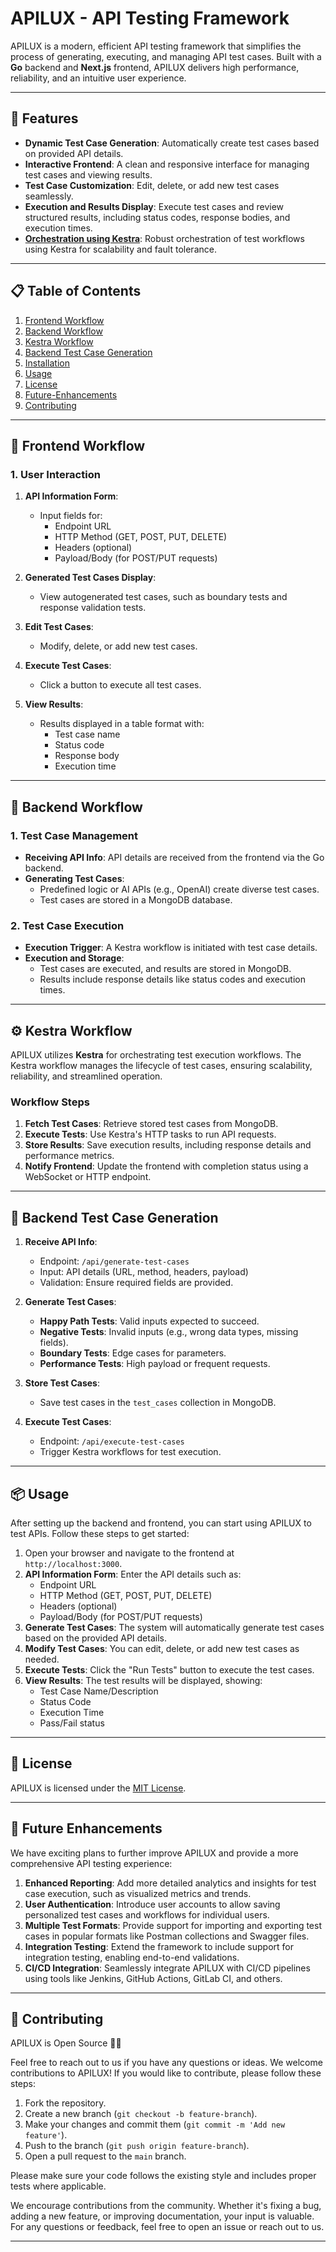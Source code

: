 # APILUX - API Testing Framework

APILUX is a modern, efficient API testing framework that simplifies the process of generating, executing, and managing API test cases. Built with a **Go** backend and **Next.js** frontend, APILUX delivers high performance, reliability, and an intuitive user experience.

---

## 🚀 Features

- **Dynamic Test Case Generation**: Automatically create test cases based on provided API details.
- **Interactive Frontend**: A clean and responsive interface for managing test cases and viewing results.
- **Test Case Customization**: Edit, delete, or add new test cases seamlessly.
- **Execution and Results Display**: Execute test cases and review structured results, including status codes, response bodies, and execution times.
- **[Orchestration using Kestra](https://github.com/prnvtripathi/apilux/blob/master/backend/kestra_flow.yml)**: Robust orchestration of test workflows using Kestra for scalability and fault tolerance.

---

## 📋 Table of Contents

1. [Frontend Workflow](#-frontend-workflow)
2. [Backend Workflow](#-backend-workflow)
3. [Kestra Workflow](#-kestra-workflow)
4. [Backend Test Case Generation](#-backend-test-case-generation)
5. [Installation](#-installation)
6. [Usage](#-usage)
7. [License](#-license)
8. [Future-Enhancements](#-Future-Enhancements)
9. [Contributing](#-contributing)

---

## 🔄 Frontend Workflow

### **1. User Interaction**
1. **API Information Form**:
   - Input fields for:
     - Endpoint URL
     - HTTP Method (GET, POST, PUT, DELETE)
     - Headers (optional)
     - Payload/Body (for POST/PUT requests)

2. **Generated Test Cases Display**:
   - View autogenerated test cases, such as boundary tests and response validation tests.

3. **Edit Test Cases**:
   - Modify, delete, or add new test cases.

4. **Execute Test Cases**:
   - Click a button to execute all test cases.

5. **View Results**:
   - Results displayed in a table format with:
     - Test case name
     - Status code
     - Response body
     - Execution time

---

## 🔧 Backend Workflow

### **1. Test Case Management**
- **Receiving API Info**: API details are received from the frontend via the Go backend.
- **Generating Test Cases**:
  - Predefined logic or AI APIs (e.g., OpenAI) create diverse test cases.
  - Test cases are stored in a MongoDB database.

### **2. Test Case Execution**
- **Execution Trigger**: A Kestra workflow is initiated with test case details.
- **Execution and Storage**:
  - Test cases are executed, and results are stored in MongoDB.
  - Results include response details like status codes and execution times.

---

## ⚙️ Kestra Workflow

APILUX utilizes **Kestra** for orchestrating test execution workflows. The Kestra workflow manages the lifecycle of test cases, ensuring scalability, reliability, and streamlined operation.

### **Workflow Steps**
1. **Fetch Test Cases**: Retrieve stored test cases from MongoDB.
2. **Execute Tests**: Use Kestra's HTTP tasks to run API requests.
3. **Store Results**: Save execution results, including response details and performance metrics.
4. **Notify Frontend**: Update the frontend with completion status using a WebSocket or HTTP endpoint.

<!-- ### **Example Workflow**
The Kestra workflow file is available in the `kestra-workflows/` directory. See the [workflow documentation](#kestra-workflow) for details on setup and usage. -->

---



## 📂 Backend Test Case Generation

1. **Receive API Info**:
   - Endpoint: `/api/generate-test-cases`
   - Input: API details (URL, method, headers, payload)
   - Validation: Ensure required fields are provided.

2. **Generate Test Cases**:
   - **Happy Path Tests**: Valid inputs expected to succeed.
   - **Negative Tests**: Invalid inputs (e.g., wrong data types, missing fields).
   - **Boundary Tests**: Edge cases for parameters.
   - **Performance Tests**: High payload or frequent requests.

3. **Store Test Cases**:
   - Save test cases in the `test_cases` collection in MongoDB.

4. **Execute Test Cases**:
   - Endpoint: `/api/execute-test-cases`
   - Trigger Kestra workflows for test execution.

---
<!-- 
## 🛠 Installation

### Prerequisites
- **Backend**: 
  - Go (v1.19+)
  - MongoDB (v4+)
- **Frontend**:
  - Node.js (v14+)
  - NPM or Yarn
- **Workflow**: 
  - Kestra server

### Steps

#### 1. Backend Setup
1. Clone the repository:
   ```bash
   git clone https://github.com/prnvtripathi/apilux
   cd APILUX/backend 
   ```
--- -->

## 📦 Usage

After setting up the backend and frontend, you can start using APILUX to test APIs. Follow these steps to get started:

1. Open your browser and navigate to the frontend at `http://localhost:3000`.
2. **API Information Form**: Enter the API details such as:
   - Endpoint URL
   - HTTP Method (GET, POST, PUT, DELETE)
   - Headers (optional)
   - Payload/Body (for POST/PUT requests)
3. **Generate Test Cases**: The system will automatically generate test cases based on the provided API details.
4. **Modify Test Cases**: You can edit, delete, or add new test cases as needed.
5. **Execute Tests**: Click the "Run Tests" button to execute the test cases.
6. **View Results**: The test results will be displayed, showing:
   - Test Case Name/Description
   - Status Code
   - Execution Time
   - Pass/Fail status

---

## 📄 License

APILUX is licensed under the [MIT License](https://opensource.org/licenses/MIT). 


---

## 🎯 Future Enhancements

We have exciting plans to further improve APILUX and provide a more comprehensive API testing experience:

1. **Enhanced Reporting**: Add more detailed analytics and insights for test case execution, such as visualized metrics and trends.
2. **User Authentication**: Introduce user accounts to allow saving personalized test cases and workflows for individual users.
3. **Multiple Test Formats**: Provide support for importing and exporting test cases in popular formats like Postman collections and Swagger files.
4. **Integration Testing**: Extend the framework to include support for integration testing, enabling end-to-end validations.
5. **CI/CD Integration**: Seamlessly integrate APILUX with CI/CD pipelines using tools like Jenkins, GitHub Actions, GitLab CI, and others.

---



## 🤝 Contributing

APILUX is Open Source 🥳🥳 

Feel free to reach out to us if you have any questions or ideas.
We welcome contributions to APILUX! If you would like to contribute, please follow these steps:

1. Fork the repository.
2. Create a new branch (`git checkout -b feature-branch`).
3. Make your changes and commit them (`git commit -m 'Add new feature'`).
4. Push to the branch (`git push origin feature-branch`).
5. Open a pull request to the `main` branch.

Please make sure your code follows the existing style and includes proper tests where applicable.

We encourage contributions from the community. Whether it's fixing a bug, adding a new feature, or improving documentation, your input is valuable.
For any questions or feedback, feel free to open an issue or reach out to us.

---
